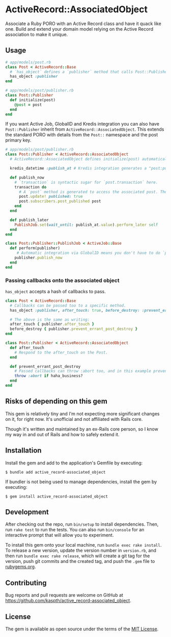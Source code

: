 # ActiveRecord::AssociatedObject

Associate a Ruby PORO with an Active Record class and have it quack like one. Build and extend your domain model relying on the Active Record association to make it unique.

## Usage

```ruby
# app/models/post.rb
class Post < ActiveRecord::Base
  # `has_object` defines a `publisher` method that calls Post::Publisher.new(post).
  has_object :publisher
end

# app/models/post/publisher.rb
class Post::Publisher
  def initialize(post)
    @post = post
  end
end
```

If you want Active Job, GlobalID and Kredis integration you can also have `Post::Publisher` inherit from `ActiveRecord::AssociatedObject`. This extends the standard PORO with details from the `Post::` namespace and the post primary key.

```ruby
# app/models/post/publisher.rb
class Post::Publisher < ActiveRecord::AssociatedObject
  # ActiveRecord::AssociatedObject defines initialize(post) automatically. It's derived from the `Post::` namespace.

  kredis_datetime :publish_at # Kredis integration generates a "post:publishers:<post_id>:publish_at" key.

  def publish_now
    # `transaction` is syntactic sugar for `post.transaction` here.
    transaction do
      # A `post` method is generated to access the associated post. There's also a `record` alias available.
      post.update! published: true
      post.subscribers.post_published post
    end
  end

  def publish_later
    PublishJob.set(wait_until: publish_at.value).perform_later self
  end
end

class Post::Publisher::PublishJob < ActiveJob::Base
  def perform(publisher)
     # Automatic integration via GlobalID means you don't have to do `post.publisher`.
    publisher.publish_now
  end
end
```

### Passing callbacks onto the associated object

`has_object` accepts a hash of callbacks to pass.

```ruby
class Post < ActiveRecord::Base
  # Callbacks can be passed too to a specific method.
  has_object :publisher, after_touch: true, before_destroy: :prevent_errant_post_destroy

  # The above is the same as writing:
  after_touch { publisher.after_touch }
  before_destroy { publisher.prevent_errant_post_destroy }
end

class Post::Publisher < ActiveRecord::AssociatedObject
  def after_touch
    # Respond to the after_touch on the Post.
  end

  def prevent_errant_post_destroy
    # Passed callbacks can throw :abort too, and in this example prevent post.destroy.
    throw :abort if haha_business?
  end
end
```

## Risks of depending on this gem

This gem is relatively tiny and I'm not expecting more significant changes on it, for right now. It's unofficial and not affiliated with Rails core.

Though it's written and maintained by an ex-Rails core person, so I know my way in and out of Rails and how to safely extend it.

## Installation

Install the gem and add to the application's Gemfile by executing:

    $ bundle add active_record-associated_object

If bundler is not being used to manage dependencies, install the gem by executing:

    $ gem install active_record-associated_object

## Development

After checking out the repo, run `bin/setup` to install dependencies. Then, run `rake test` to run the tests. You can also run `bin/console` for an interactive prompt that will allow you to experiment.

To install this gem onto your local machine, run `bundle exec rake install`. To release a new version, update the version number in `version.rb`, and then run `bundle exec rake release`, which will create a git tag for the version, push git commits and the created tag, and push the `.gem` file to [rubygems.org](https://rubygems.org).

## Contributing

Bug reports and pull requests are welcome on GitHub at https://github.com/kaspth/active_record-associated_object.

## License

The gem is available as open source under the terms of the [MIT License](https://opensource.org/licenses/MIT).
